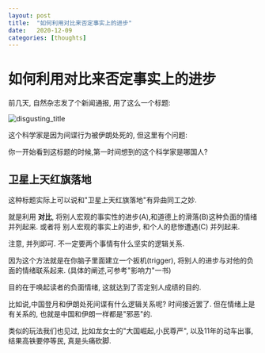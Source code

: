 ```yaml
---
layout: post
title:  "如何利用对比来否定事实上的进步"
date:   2020-12-09
categories: [thoughts]
---
```


# 如何利用对比来否定事实上的进步

前几天, 自然杂志发了个新闻通报, 用了这么一个标题:

![disgusting_title](/img/how_to_negate_other.jpg)

这个科学家是因为间谍行为被伊朗处死的, 但这里有个问题:

你一开始看到这标题的时候,第一时间想到的这个科学家是哪国人?

## 卫星上天红旗落地

这种标题实际上可以说和"卫星上天红旗落地"有异曲同工之妙. 

就是利用 **对比**, 将别人宏观的事实性的进步(A),和道德上的滑落(B)这种负面的情绪并列起来.
或者将 别人宏观的事实上的进步, 和个人的悲惨遭遇(C) 并列起来. 

注意, 并列即可. 不一定要两个事情有什么坚实的逻辑关系. 

因为这个方法就是在你脑子里面建立一个扳机(trigger), 将别人的进步与对他的负面的情绪联系起来.
(具体的阐述,可参考"影响力"一书)

目的在于唤起读者的负面情绪, 这就达到了否定别人成绩的目的. 

比如说,中国登月和伊朗处死间谍有什么逻辑关系呢? 时间接近罢了.
但在情绪上是有关系的, 也就是中国和伊朗一样都是"邪恶"的. 

类似的玩法我们也见过, 比如龙女士的"大国崛起,小民尊严", 
以及11年的动车出事,结果高铁要停等民, 真是头痛砍脚. 

